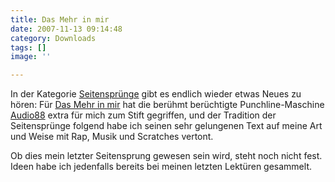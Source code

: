 ```yaml
---
title: Das Mehr in mir
date: 2007-11-13 09:14:48
category: Downloads
tags: []
image: ''

---
```


In der Kategorie [Seitensprünge](http://www.misantropolis.de/?inc=downloads&/musik=11) gibt es endlich wieder etwas Neues zu hören: Für [Das Mehr in mir](http://www.misantropolis.de/mp3/misanthrop_-_das_mehr_in_mir.mp3) hat die berühmt berüchtigte Punchline-Maschine [Audio88](http://www.audio88.de) extra für mich zum Stift gegriffen, und der Tradition der Seitensprünge folgend habe ich seinen sehr gelungenen Text auf meine Art und Weise mit Rap, Musik und Scratches vertont.  

  

Ob dies mein letzter Seitensprung gewesen sein wird, steht noch nicht fest. Ideen habe ich jedenfalls bereits bei meinen letzten Lektüren gesammelt.

